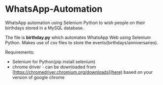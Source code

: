 # WhatsApp-Automation
WhatsApp automation using Selenium Python to wish people on their birthdays stored in a MySQL database.

The file is **birthday.py** which automates WhatsApp Web using Selenium Python. Makes use of csv files to store the events(birthdays/anniversaries).

Requirements:
 * Selenium for Python(pip install selenium)
 * chrome driver - can be downloaded from [https://chromedriver.chromium.org/downloads](here) based on your version of google chrome
